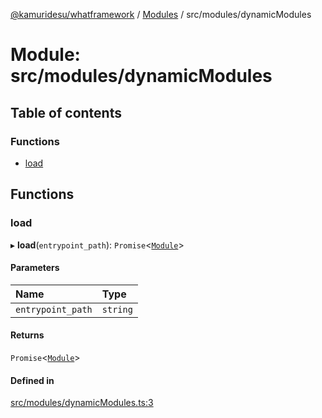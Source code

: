 [@kamuridesu/whatframework](../README.md) / [Modules](../modules.md) / src/modules/dynamicModules

# Module: src/modules/dynamicModules

## Table of contents

### Functions

- [load](src_modules_dynamicModules.md#load)

## Functions

### load

▸ **load**(`entrypoint_path`): `Promise`<[`Module`](../interfaces/src_types_bot.Module.md)\>

#### Parameters

| Name | Type |
| :------ | :------ |
| `entrypoint_path` | `string` |

#### Returns

`Promise`<[`Module`](../interfaces/src_types_bot.Module.md)\>

#### Defined in

[src/modules/dynamicModules.ts:3](https://github.com/kamuridesu/WhatFramework/blob/01ee173/src/modules/dynamicModules.ts#L3)
